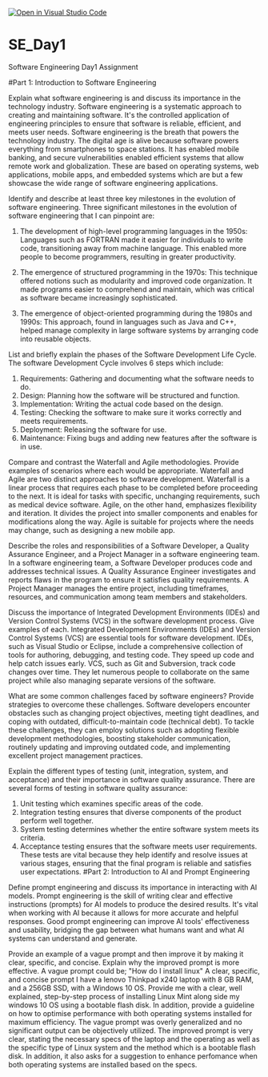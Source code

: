 [![Open in Visual Studio Code](https://classroom.github.com/assets/open-in-vscode-2e0aaae1b6195c2367325f4f02e2d04e9abb55f0b24a779b69b11b9e10269abc.svg)](https://classroom.github.com/online_ide?assignment_repo_id=15568814&assignment_repo_type=AssignmentRepo)
# SE_Day1
Software Engineering Day1 Assignment

#Part 1: Introduction to Software Engineering

Explain what software engineering is and discuss its importance in the technology industry.
Software engineering is a systematic approach to creating and maintaining software. It's the controlled application of engineering principles to ensure that software is reliable, efficient, and meets user needs.
Software engineering is the breath that powers the technology industry. The digital age is alive  because software powers everything from smartphones to space stations. It has enabled mobile banking, and secure vulnerabilities enabled efficient systems that allow remote work and globalization. These are based on operating systems, web applications, mobile apps, and embedded systems which are but a few showcase the wide range of software engineering applications.

Identify and describe at least three key milestones in the evolution of software engineering.
Three significant milestones in the evolution of software engineering that I can pinpoint are:

1. The development of high-level programming languages in the 1950s: Languages such as FORTRAN made it easier for individuals to write code, transitioning away from machine language. This enabled more people to become programmers, resulting in greater productivity.

2. The emergence of structured programming in the 1970s: This technique offered notions such as modularity and improved code organization. It made programs easier to comprehend and maintain, which was critical as software became increasingly sophisticated.

3. The emergence of object-oriented programming during the 1980s and 1990s: This approach, found in languages such as Java and C++, helped manage complexity in large software systems by arranging code into reusable objects.

List and briefly explain the phases of the Software Development Life Cycle.
The software Development Cycle involves 6 steps which include:
1. Requirements: Gathering and documenting what the software needs to do.
2. Design: Planning how the software will be structured and function.
3. Implementation: Writing the actual code based on the design.
4. Testing: Checking the software to make sure it works correctly and meets requirements.
5. Deployment: Releasing the software for use.
6. Maintenance: Fixing bugs and adding new features after the software is in use.


Compare and contrast the Waterfall and Agile methodologies. Provide examples of scenarios where each would be appropriate.
Waterfall and Agile are two distinct approaches to software development. Waterfall is a linear process that requires each phase to be completed before proceeding to the next. It is ideal for tasks with specific, unchanging requirements, such as medical device software. Agile, on the other hand, emphasizes flexibility and iteration. It divides the project into smaller components and enables for modifications along the way. Agile is suitable for projects where the needs may change, such as designing a new mobile app.

Describe the roles and responsibilities of a Software Developer, a Quality Assurance Engineer, and a Project Manager in a software engineering team.
In a software engineering team, a Software Developer produces code and addresses technical issues. A Quality Assurance Engineer investigates and reports flaws in the program to ensure it satisfies quality requirements. A Project Manager manages the entire project, including timeframes, resources, and communication among team members and stakeholders.

Discuss the importance of Integrated Development Environments (IDEs) and Version Control Systems (VCS) in the software development process. Give examples of each.
Integrated Development Environments (IDEs) and Version Control Systems (VCS) are essential tools for software development. IDEs, such as Visual Studio or Eclipse, include a comprehensive collection of tools for authoring, debugging, and testing code. They speed up code and help catch issues early. VCS, such as Git and Subversion, track code changes over time. They let numerous people to collaborate on the same project while also managing separate versions of the software.

What are some common challenges faced by software engineers? Provide strategies to overcome these challenges.
Software developers encounter obstacles such as changing project objectives, meeting tight deadlines, and coping with outdated, difficult-to-maintain code (technical debt). To tackle these challenges, they can employ solutions such as adopting flexible development methodologies, boosting stakeholder communication, routinely updating and improving outdated code, and implementing excellent project management practices.

Explain the different types of testing (unit, integration, system, and acceptance) and their importance in software quality assurance.
There are several forms of testing in software quality assurance:
1. Unit testing which examines specific areas of the code.
2. Integration testing ensures that diverse components of the product perform well together.
3. System testing determines whether the entire software system meets its criteria.
4. Acceptance testing ensures that the software meets user requirements.
These tests are vital because they help identify and resolve issues at various stages, ensuring that the final program is reliable and satisfies user expectations.
#Part 2: Introduction to AI and Prompt Engineering


Define prompt engineering and discuss its importance in interacting with AI models.
Prompt engineering is the skill of writing clear and effective instructions (prompts) for AI models to produce the desired results. It's vital when working with AI because it allows for more accurate and helpful responses. Good prompt engineering can improve AI tools' effectiveness and usability, bridging the gap between what humans want and what AI systems can understand and generate.

Provide an example of a vague prompt and then improve it by making it clear, specific, and concise. Explain why the improved prompt is more effective.
A vague prompt could be; "How do I install linux"
A clear, specific, and concise prompt 
I have a lenovo Thinkpad x240 laptop with 8 GB RAM, and a 256GB SSD, with a Windows 10 OS. Provide me with a clear, well explained, step-by-step process of installing Linux Mint along side my windows 10 OS using a bootable flash disk. In addition, provide a guideline on how to optimise performance with both operating systems installed for maximum efficiency.
The vague prompt was overly generalized and no significant output can be objectively utilized. The improved prompt is very clear, stating the necessary specs of the laptop and the operating as well as the specific type of Linux system and the method which is a bootable flash disk. In addition, it also asks for a suggestion to enhance perfomance when both operating systems are installed based on the specs.

